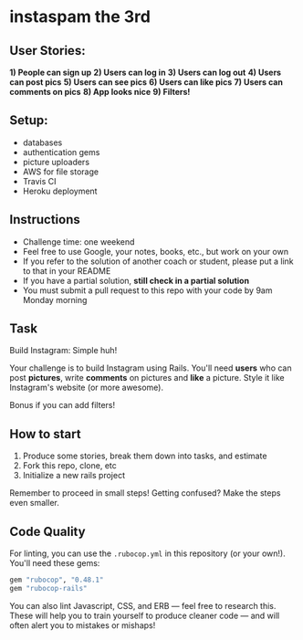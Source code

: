 instaspam the 3rd
===================

## User Stories:

**1) People can sign up** 
**2) Users can log in** 
**3) Users can log out** 
**4) Users can post pics**
**5) Users can see pics** 
**6) Users can like pics** 
**7) Users can comments on pics** 
**8) App looks nice** 
**9) Filters!** 

## Setup:

- databases 
- authentication gems 
- picture uploaders 
- AWS for file storage 
- Travis CI 
- Heroku deployment 



## Instructions

* Challenge time: one weekend
* Feel free to use Google, your notes, books, etc., but work on your own
* If you refer to the solution of another coach or student, please put a link to that in your README
* If you have a partial solution, **still check in a partial solution**
* You must submit a pull request to this repo with your code by 9am Monday morning

## Task

Build Instagram: Simple huh!

Your challenge is to build Instagram using Rails. You'll need **users** who can post **pictures**, write **comments** on pictures and **like** a picture. Style it like Instagram's website (or more awesome).

Bonus if you can add filters!

## How to start

1. Produce some stories, break them down into tasks, and estimate
2. Fork this repo, clone, etc
3. Initialize a new rails project

Remember to proceed in small steps! Getting confused? Make the steps even smaller.

## Code Quality

For linting, you can use the `.rubocop.yml` in this repository (or your own!).
You'll need these gems:

```ruby
gem "rubocop", "0.48.1"
gem "rubocop-rails"
```

You can also lint Javascript, CSS, and ERB — feel free to research this. These
will help you to train yourself to produce cleaner code — and will often alert
you to mistakes or mishaps!
